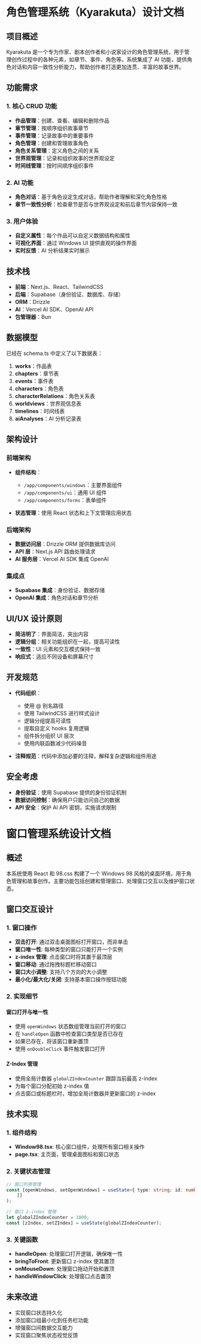 # 角色管理系统（Kyarakuta）设计文档

## 项目概述

Kyarakuta 是一个专为作家、剧本创作者和小说家设计的角色管理系统，用于管理创作过程中的各种元素，如章节、事件、角色等。系统集成了 AI 功能，提供角色对话和内容一致性分析能力，帮助创作者打造更加连贯、丰富的故事世界。

## 功能需求

### 1. 核心 CRUD 功能

- **作品管理**：创建、查看、编辑和删除作品
- **章节管理**：按顺序组织故事章节
- **事件管理**：记录故事中的重要事件
- **角色管理**：创建和管理故事角色
- **角色关系管理**：定义角色之间的关系
- **世界观管理**：记录和组织故事的世界观设定
- **时间线管理**：按时间顺序组织事件

### 2. AI 功能

- **角色对话**：基于角色设定生成对话，帮助作者理解和深化角色性格
- **章节一致性分析**：检查章节是否与世界观设定和前后章节内容保持一致

### 3. 用户体验

- **自定义属性**：每个作品可以自定义数据结构和属性
- **可视化界面**：通过 Windows UI 提供直观的操作界面
- **实时反馈**：AI 分析结果实时展示

## 技术栈

- **前端**：Next.js、React、TailwindCSS
- **后端**：Supabase（身份验证、数据库、存储）
- **ORM**：Drizzle
- **AI**：Vercel AI SDK、OpenAI API
- **包管理器**：Bun

## 数据模型

已经在 schema.ts 中定义了以下数据表：

1. **works**：作品表
2. **chapters**：章节表
3. **events**：事件表
4. **characters**：角色表
5. **characterRelations**：角色关系表
6. **worldviews**：世界观信息表
7. **timelines**：时间线表
8. **aiAnalyses**：AI 分析记录表

## 架构设计

### 前端架构

- **组件结构**：

  - `/app/components/windows`：主要界面组件
  - `/app/components/ui`：通用 UI 组件
  - `/app/components/forms`：表单组件

- **状态管理**：使用 React 状态和上下文管理应用状态

### 后端架构

- **数据访问层**：Drizzle ORM 提供数据库访问
- **API 层**：Next.js API 路由处理请求
- **AI 服务层**：Vercel AI SDK 集成 OpenAI

### 集成点

- **Supabase 集成**：身份验证、数据存储
- **OpenAI 集成**：角色对话和章节分析

## UI/UX 设计原则

- **简洁明了**：界面简洁，突出内容
- **逻辑分组**：相关功能组织在一起，提高可读性
- **一致性**：UI 元素和交互模式保持一致
- **响应式**：适应不同设备和屏幕尺寸

## 开发规范

- **代码组织**：

  - 使用 @ 别名路径
  - 使用 TailwindCSS 进行样式设计
  - 逻辑分组提高可读性
  - 提取自定义 hooks 复用逻辑
  - 组件拆分组织 UI 层次
  - 使用内联函数减少代码噪音

- **注释规范**：代码中添加必要的注释，解释复杂逻辑和组件用途

## 安全考虑

- **身份验证**：使用 Supabase 提供的身份验证机制
- **数据访问控制**：确保用户只能访问自己的数据
- **API 安全**：保护 AI API 密钥，实施请求限制

# 窗口管理系统设计文档

## 概述

本系统使用 React 和 98.css 构建了一个 Windows 98 风格的桌面环境，用于角色管理和故事创作。主要功能包括创建和管理窗口、处理窗口交互以及维护窗口状态。

## 窗口交互设计

### 1. 窗口操作

- **双击打开**: 通过双击桌面图标打开窗口，而非单击
- **窗口唯一性**: 每种类型的窗口只能打开一个实例
- **z-index 管理**: 点击窗口时将其置于最顶层
- **窗口移动**: 通过拖拽标题栏移动窗口
- **窗口大小调整**: 支持八个方向的大小调整
- **最小化/最大化/关闭**: 支持基本窗口操作按钮功能

### 2. 实现细节

#### 窗口打开与唯一性

- 使用 `openWindows` 状态数组管理当前打开的窗口
- 在 `handleOpen` 函数中检查窗口类型是否已存在
- 如果已存在，将该窗口重新置顶
- 使用 `onDoubleClick` 事件触发窗口打开

#### Z-Index 管理

- 使用全局计数器 `globalZIndexCounter` 跟踪当前最高 z-index
- 为每个窗口分配初始 z-index 值
- 点击窗口或标题栏时，增加全局计数器并更新窗口的 z-index

## 技术实现

### 1. 组件结构

- **Window98.tsx**: 核心窗口组件，处理所有窗口相关操作
- **page.tsx**: 主页面，管理桌面图标和窗口状态

### 2. 关键状态管理

```typescript
// 窗口列表管理
const [openWindows, setOpenWindows] = useState<{ type: string; id: number }[]>(
	[]
);

// 窗口 z-index 管理
let globalZIndexCounter = 1000;
const [zIndex, setZIndex] = useState(globalZIndexCounter);
```

### 3. 关键函数

- **handleOpen**: 处理窗口打开逻辑，确保唯一性
- **bringToFront**: 更新窗口 z-index 使其置顶
- **onMouseDown**: 处理窗口拖动开始和置顶
- **handleWindowClick**: 处理窗口点击置顶

## 未来改进

- 实现窗口状态持久化
- 添加窗口组最小化到任务栏功能
- 增强窗口间数据交互能力
- 实现窗口聚焦状态视觉反馈

